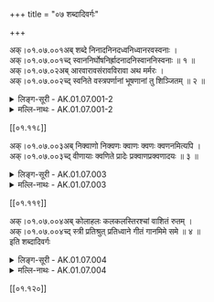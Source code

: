 +++
title = "०७ शब्दादिवर्गः"

+++

अक्।०१.०७.००१अब् शब्दे निनादनिनदध्वनिध्वानरवस्वनाः ।  
अक्।०१.०७.००१च्द् स्वाननिर्घोषनिर्ह्रादनादनिस्वाननिस्वनाः ॥ १ ॥  
अक्।०१.०७.०२अब् आरवारावसंरावविरावा अथ मर्मरः ।  
अक्।०१.०७.००२च्द् स्वनिते वस्त्रपर्णानां भूषणानां तु शिञ्जितम् ॥ २ ॥  
<details><summary>लिङ्ग-सूरी - AK.01.07.001-2</summary>

शब्द इति—शब्द्यते इति शब्दः । ʻशब्द शब्दक्रियायाम् । निनदतीति निनादः । निनदश्च । ʻणद अव्यक्ते शब्दे । ध्वनतीति ध्वनिः । ध्वानश्च । ʻध्वन शब्दे । रूयते रवः । आरवः । आरावः । संरावः । विरावश्च । ʻरु शब्दे । स्वनतीति स्वनः । स्वानश्च । ʻस्वन शब्दे । निर्घुष्यते निर्घोषः । ʻघुषिर् विशब्दने । नितरां ह्रादते निर्ह्रादः । ʻह्राद अव्यक्ते शब्दे । नदतीति नादः । ʻणद अव्यक्ते शब्दे । निस्वाननिस्वनशब्दौ स्वानशब्दवदुन्नेयौ । समुद्रघोषादिशब्दनामानि ॥ मर्मरध्वनिरत्रास्तीति मर्मरः । वस्त्रपर्णस्वननाम ॥ शिङ्क्ते शिञ्जितम् । ʻशिजि अव्यक्ते शब्दे भूषणध्वनिनाम ॥ १-२ ॥
</details>

<details><summary>मल्लि-नाथः - AK.01.07.001-2</summary>

शब्दे—विरावाः । रावशब्दोऽपि साधितः । पृथु भाषार्थ(?) इति चुरादिपाठाद् रौतेर्भाषार्थत्वात् णिच् । प्रयोगश्च । ʻसमाविशद्भीषणरावगह्वरम् इति । अव्यक्तशब्दनामानि ॥ अथ मर्मरः—पर्णानाम् । वस्त्रपर्णानां रावः मर्मरः स्यात् ॥ भूषणानां च शिञ्जितम् । भूषणध्वनिः शिञ्जितं स्यात् । ʻशिञ्जापरशुशिशिरपिशुनशिखाश्रेणयः' इत्यूष्मभेदपाठात् तालव्यादिः । शिञ्जैव शिञ्जानम् । ʻशिञ्जानमञ्जुमञ्जीरविरञ्जितपदाम्बुजाम् इति प्रयोगश्च ॥ १-२ ॥ 
</details>

[[०१.११८]]

अक्।०१.०७.००३अब् निक्वाणो निक्वणः क्वाणः क्वणः क्वणनमित्यपि ।  
अक्।०१.०७.००३च्द् वीणायाः क्वणिते प्रादेः प्रक्वाणप्रक्वणादयः ॥ ३ ॥  
<details><summary>लिङ्ग-सूरी - AK.01.07.003</summary>

निक्वाण इति—निक्वणतीति निक्वाणः । निक्वणः । क्वाणः । क्वणः । क्वणनम् । एतानि वीणादिवाद्यस्वननामानि ॥ वीणायाः क्वणिते प्रादेः प्रक्वाणः, प्रक्वणादयः । प्राद्युपसर्गे क्वणतिधातुजाः प्रक्वाणप्रक्वणादयः वीणायाः क्वणिते वर्तन्ते । निक्वाणादयस्तु वीणादिसर्ववाद्यध्वनौ वर्तन्त इत्यर्थः । ʻवण क्वण शब्दे ॥ ३ ॥
</details>

<details><summary>मल्लि-नाथः - AK.01.07.003</summary>

निक्वाणो—क्वणनमित्यपि । वीणादिध्वनिनामानि ॥ वीणायाः—प्रक्वणादयः । वीणामात्रध्वनिनामानि ॥ अनुक्तम्—ʻमार्जना मुरजध्वानः' । मुरजध्वनिर्मार्जना स्यात् ॥ ʻगुण्डिलो मर्दलध्वानः' । मर्दलध्वनिर्गुण्डिलः स्यात् ॥ ३ ॥ 
</details>

[[०१.११९]]

अक्।०१.०७.००४अब् कोलाहलः कलकलस्तिरश्चां वाशितं रुतम् ।  
अक्।०१.०७.००४च्द् स्त्री प्रतिश्रुत् प्रतिध्वाने गीतं गानमिमे समे ॥ ४ ॥  
इति शब्दादिवर्गः

<details><summary>लिङ्ग-सूरी - AK.01.07.004</summary>

कोलाहल इति—कोलान् वराहानाहलतीति कोलाहलः । ʻहल विलेखने । कल्यते शब्द्यते कलकलः । ʻकल शब्दसङ्ख्यानयोः' । ʻकल किल क्षेपे इति वा धातुः । अव्यक्तनानावचनमहाध्वनिचयनामनी ॥ वाश्यते इति वाशितम् । ʻवाशृ शब्दे । मृगपक्षिरवनाम ॥ प्रतिश्रूयते प्रतिश्रुत् । ʻश्रु श्रवणे । प्रतिध्वाननाम ॥ गीयते गीतम् । गानं च । ʻकै गै रै शब्दे । गीतध्वनिनामानि ॥ ४ ॥ 

इत्यमरकोशपदविवृतौ शब्दादिवर्गः
</details>

<details><summary>मल्लि-नाथः - AK.01.07.004</summary>

कोलाहलः कलकलः । बहुध्वनिनामनी ॥ तिरश्चां वाशितं रुतम् । मृगपक्षिणां ध्वनिर्वाशितं स्यात् । ʻशिवं वा शशवाशितम् इति कर्पिणाभ्युदयप्रयोगात् (१८। ९२) तालव्यमध्यः । ʻवासितं भावितं रुते इति रुद्राभिधानाद् दन्त्यमध्यश्च भवति ॥ अनुक्तम्—ʻगवां तु रम्भितं हुम्फा' । गवां ध्वनिनामनी ॥ ʻबुक्कनं भषितं शुनः' । शुनकध्वनिनामनी ॥ स्त्री—प्रतिध्वाने । गुहादिप्रतिबिम्बितध्वनिनामनी ॥ गीतं—समे । गीतनामनी । इमे समे इत्यनेन रागगीत्यादिकं गीतं प्रावेशिक्यादिन्ध्रुवारूपं मन्द्रकादिरूपं गानमिति विशेषपक्षं विहाय ʻगीतं गानं च गेयं च गीतिर्गान्धर्वमित्यपि इति सामान्यपक्षमवलम्ब्योक्तम् ॥ ४ ॥

इति श्रीवत्सनृसिंहसूरिसुतमल्लिनाथविरचितेऽमरपदपारिजाते शब्दादिवर्गः 
</details> 

[[०१.१२०]]
